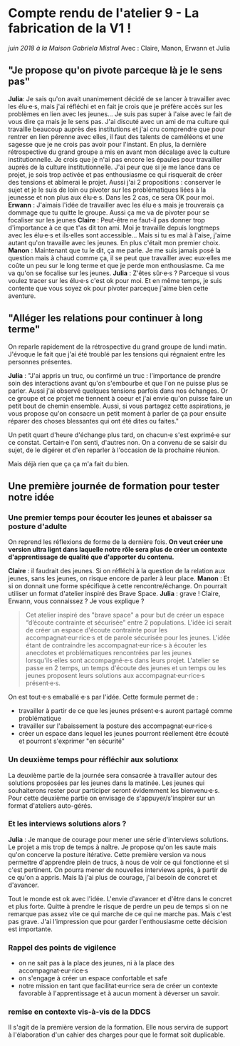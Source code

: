 # Compte rendu de l'atelier 9 - La fabrication de la V1 !

*juin 2018 à la Maison Gabriela Mistral*
Avec : Claire, Manon, Erwann et Julia

## "Je propose qu'on pivote parceque là je le sens pas"

**Julia**: Je sais qu'on avait unanimement décidé de se lancer à travailler avec les élu·e·s, mais j'ai réfléchi et en fait je crois que je préfère accès sur les problèmes en lien avec les jeunes... Je suis pas super à l'aise avec le fait de vous dire ça mais je le sens pas. J'ai discuté avec un ami de ma culture qui travaille beaucoup auprès des institutions et j'ai cru comprendre que pour rentrer en lien pérenne avec elles, il faut des talents de caméléons et une sagesse que je ne crois pas avoir pour l'instant. En plus, la dernière rétrospective du grand groupe a mis en avant mon décalage avec la culture institutionnelle. Je crois que je n'ai pas encore les épaules pour travailler auprès de la culture institutionnelle. J'ai peur que si je me lance dans ce projet, je sois trop activée et pas enthousiasme ce qui risquerait de créer des tensions et abîmerai le projet. Aussi j'ai 2 propositions : conserver le sujet et je le suis de loin ou pivoter sur les problématiques liées à la jeunesse et non plus aux élu·e·s. Dans les 2 cas, ce sera OK pour moi.
**Erwann** : J'aimais l'idée de travailler avec les élu·e·s mais je trouverais ça dommage que tu quitte le groupe. Aussi ça me va de pivoter pour se focaliser sur les jeunes
**Claire** : Peut-être ne faut-il pas donner trop d'importance à ce que t'as dit ton ami. Moi je travaille depuis longtmeps avec les élu·e·s et ils·elles sont accessible... Mais si tu es mal à l'aise, j'aime autant qu'on travaille avec les jeunes. En plus c'était mon premier choix. 
**Manon** : Maintenant que tu le dit, ça me parle. Je me suis jamais posé la question mais à chaud comme ça, il se peut que travailler avec eux·elles me coûte un peu sur le long terme et que je perde mon enthousiasme. Ca me va qu'on se focalise sur les jeunes.
**Julia** : Z'êtes sûr·e·s ? Parceque si vous voulez tracer sur les élu·e·s c'est ok pour moi. Et en même temps, je suis contente que vous soyez ok pour pivoter parceque j'aime bien cette aventure. 

## "Alléger les relations pour continuer à long terme"
On reparle rapidement de la rétrospective du grand groupe de lundi matin. J'évoque le fait que j'ai été troublé par les tensions qui régnaient entre les personnes présentes. 

**Julia** : "J'ai appris un truc, ou confirmé un truc : l'importance de prendre soin des interactions avant qu'on s'embourbe et que l'on ne puisse plus se parler. Aussi j'ai observé quelques tensions parfois dans nos échanges. Or ce groupe et ce projet me tiennent à coeur et j'ai envie qu'on puisse faire un petit bout de chemin ensemble. Aussi, si vous partagez cette aspirations, je vous propose qu'on consacre un petit moment à parler de ça pour ensuite réparer des choses blessantes qui ont été dites ou faites."

Un petit quart d'heure d'échange plus tard, on chacun·e s'est exprimé·e sur ce constat. Certain·e l'on senti, d'autres non. On a convenu de se saisir du sujet, de le digérer et d'en reparler à l'occasion de la prochaine réunion. 

Mais déjà rien que ça ça m'a fait du bien. 

## Une première journée de formation pour tester notre idée

### Une premier temps pour écouter les jeunes et abaisser sa posture d'adulte
On reprend les réflexions de forme de la dernière fois. **On veut créer une version ultra lignt dans laquelle notre rôle sera plus de créer un contexte d'apprentissage de qualité que d'apporter du contenu.**

**Claire** : il faudrait des jeunes. Si on réfléchi à la question de la relation aux jeunes, sans les jeunes, on risque encore de parler à leur place. 
**Manon** : Et si on donnait une forme spécifique à cette rencontre/échange. On pourrait utiliser un format d'atelier inspiré des Brave Space.
**Julia** : grave ! Claire, Erwann, vous connaissez ? Je vous explique ? 

> Cet atelier inspiré des "brave space" a pour but de créer un espace “d’écoute contrainte et sécurisée” entre 2 populations. L'idée ici serait de créer un espace d'écoute contrainte pour les accompagnat·eur·rice·s et de parole sécurisée pour les jeunes. L'idée étant de contraindre les accompagnat·eur·rice·s à écouter les anecdotes et problématiques rencontrées par les jeunes lorsqu'ils·elles sont accompagné·e·s dans leurs projet. L'atelier se passe en 2 temps, un temps d'écoute des jeunes et un temps ou les jeunes proposent leurs solutions aux accompagnat·eur·rice·s présent·e·s. 

On est tout·e·s emaballé·e·s par l'idée. Cette formule permet de : 
- travailler à partir de ce que les jeunes présent·e·s auront partagé comme problématique 
- travailler sur l'abaissement la posture des accompagnat·eur·rice·s
- créer un espace dans lequel les jeunes pourront réellement être écouté et pourront s'exprimer "en sécurité"

### Un deuxième temps pour réfléchir aux solutionx 
La deuxième partie de la journée sera consacrée à travailler autour des solutions proposées par les jeunes dans la matinée. Les jeunes qui souhaiterons rester pour participer seront évidemment les bienvenu·e·s. 
Pour cette deuxième partie on envisage de s'appuyer/s'inspirer sur un format d'ateliers auto-gérés. 

### Et les interviews solutions alors ? 
**Julia** : Je manque de courage pour mener une série d'interviews solutions. Le projet a mis trop de temps à naître. Je propose qu'on les saute mais qu'on concerve la posture itérative. Cette première version va nous permettre d'apprendre plein de trucs, à nous de voir ce qui fonctionne et si c'est pertinent. On pourra mener de nouvelles interviews après, à partir de ce qu'on a appris. Mais là j'ai plus de courage, j'ai besoin de concret et d'avancer. 

Tout le monde est ok avec l'idée. L'envie d'avancer et d'être dans le concret et plus forte. Quitte à prendre le risque de perdre un peu de temps si on ne remarque pas assez vite ce qui marche de ce qui ne marche pas. Mais c'est pas grave. J'ai l'impression que pour garder l'enthousiasme cette décision est importante.

### Rappel des points de vigilence
- on ne sait pas à la place des jeunes, ni à la place des accompagnat·eur·rice·s
- on s'engage à créer un espace confortable et safe
- notre mission en tant que facilitat·eur·rice sera de créer un contexte favorable à l'apprentissage et à aucun moment à déverser un savoir. 

### remise en contexte vis-à-vis de la DDCS
Il s'agit de la première version de la formation. Elle nous servira de support à l'élaboration d'un cahier des charges pour que le format soit duplicable. 








